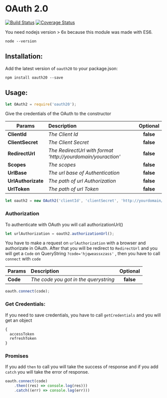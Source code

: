 # OAuth 2.0

[![Build Status](https://travis-ci.org/tnovas/oauth2.0.svg?branch=master)](https://travis-ci.org/tnovas/oauth2.0)
[![Coverage Status](https://coveralls.io/repos/github/tnovas/oauth2.0/badge.svg)](https://coveralls.io/github/tnovas/oauth2.0)

You need nodejs version > 6x because this module was made with ES6.
```
node --version
```

## Installation:
Add the latest version of `oauth20` to your package.json:
```
npm install oauth20 --save
```

## Usage:
```js
let OAuth2 = require('oauth20');
```

Give the credentials of the OAuth to the constructor

| Params       | Description     | Optional | 
| --------     |:---------------| :-----:|
| **ClientId**     | *The Client Id* | **false** |
| **ClientSecret** | *The Client Secret* | **false** |
| **RedirectUrl**  | *The RedirectUrl with format 'http://yourdomain/youraction'* | **false** |
| **Scopes**       | *The scopes* | **false** |
| **UrlBase**       | *The url base of Authentication* | **false** |
| **UrlAuthorizate** | *The path of url Authorization* | **false** |
| **UrlToken**       | *The path of url Token* | **false** |

```js
let oauth2 = new OAuth2('clientId', 'clientSecret', 'http://yourdomain/youraction', 'socpes', 'https://domain/oauth/', 'auth', 'token');
```

### Authorization
To authenticate with OAuth you will call authorizationUrl()

```js
let urlAuthorization = oauth2.authorizationUrl();
```

You have to make a request on `urlAuthorization` with a browser and authorizate in OAuth. After that you will be redirect to `RedirectUrl` and you will get a `Code` on QueryString `?code='hjqweassxzass'` , then you have to call `connect` with `code`

| Params   | Description     | Optional | 
| -------- |:---------------| :-----:|
| **Code**  | *The code you got in the querystring* | **false** |

```js
oauth.connect(code);
```

### Get Credentials:
If you need to save credentials, you have to call `getCredentials` and you will get an object

```js
{
  accessToken
  refreshToken
}
```

### Promises
If you add `then` to call you will take the success of response and if you add `catch` you will take the error of response.
```js
oauth.connect(code)
	.then((res) => console.log(res)))
	.catch((err) => console.log(err)))
```
